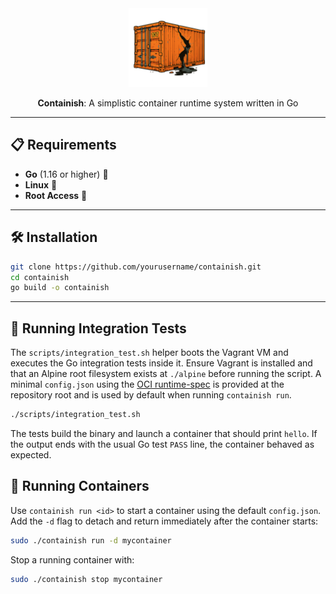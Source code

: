 <div align="center">

<picture>
  <source media="(prefers-color-scheme: light)" srcset="/img_1.png">
  <img alt="containish logo" src="/img_1.png" width="25%" height="25%">
</picture>

**Containish**: A simplistic container runtime system written in Go
</div>

---

## 📋 Requirements

- **Go** (1.16 or higher) 🏁
- **Linux** 🐧
- **Root Access** 🔑

---

## 🛠️ Installation

```bash
git clone https://github.com/yourusername/containish.git
cd containish
go build -o containish
```

---

## 🧪 Running Integration Tests

The `scripts/integration_test.sh` helper boots the Vagrant VM and executes the
Go integration tests inside it. Ensure Vagrant is installed and that an Alpine
root filesystem exists at `./alpine` before running the script. A minimal
`config.json` using the [OCI runtime-spec](https://github.com/opencontainers/runtime-spec)
is provided at the repository root and is used by default when running
`containish run`.

```bash
./scripts/integration_test.sh
```

The tests build the binary and launch a container that should print `hello`.
If the output ends with the usual Go test `PASS` line, the container behaved as
expected.

## 🚀 Running Containers

Use `containish run <id>` to start a container using the default `config.json`.
Add the `-d` flag to detach and return immediately after the container starts:

```bash
sudo ./containish run -d mycontainer
```

Stop a running container with:

```bash
sudo ./containish stop mycontainer
```
